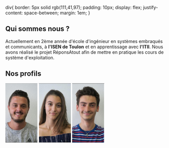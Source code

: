 <head>
  <meta charset="utf-8" />
  <title>Nous connaître</title>
  
  div{
    border: 5px solid rgb(111,41,97);
    padding: 10px;
    display: flex;
    justify-content: space-between;
    margin: 1em;
  }
</head>


## Qui sommes nous ?
Actuellement en 2ème année d'école d'ingénieur en systèmes embraqués et communicants, à **l'ISEN de Toulon** et en apprentissage avec **l'ITII**. Nous avons réalisé le projet RéponsAtout afin de mettre en pratique les cours de système d'exploitation. 


## Nos profils


<div>
  <img src="../Images/Alexis.PNG" width="100" height="185"/>
  <img src="../Images/Eva.PNG" width="100" height="185"/>
  <img src="../Images/Matteo.PNG" width="100" height="185"/>
</div>

